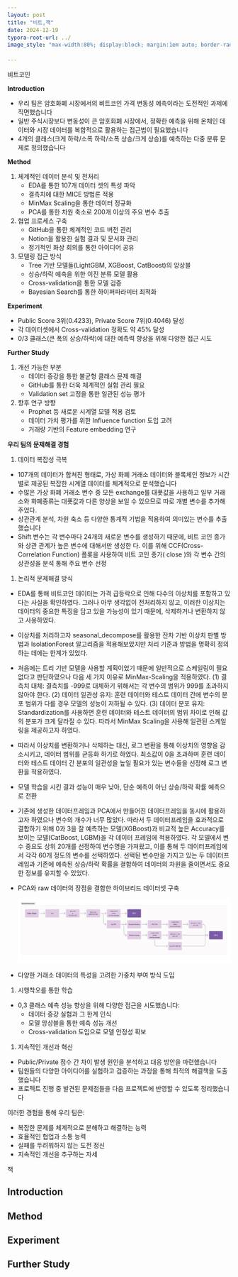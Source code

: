 ```yaml
---
layout: post
title: "비트,책"
date: 2024-12-19
typora-root-url: ../
image_style: "max-width:80%; display:block; margin:1em auto; border-radius:10px; box-shadow:0px 4px 8px rgba(0,0,0,0.8);"

---
```




비트코인

**Introduction**

- 우리 팀은 암호화폐 시장에서의 비트코인 가격 변동성 예측이라는 도전적인 과제에 직면했습니다
- 일반 주식시장보다 변동성이 큰 암호화폐 시장에서, 정확한 예측을 위해 온체인 데이터와 시장 데이터를 복합적으로 활용하는 접근법이 필요했습니다
- 4개의 클래스(크게 하락/소폭 하락/소폭 상승/크게 상승)를 예측하는 다중 분류 문제로 정의했습니다

**Method**

1. 체계적인 데이터 분석 및 전처리
   - EDA를 통한 107개 데이터 셋의 특성 파악
   - 결측치에 대한 MICE 방법론 적용
   - MinMax Scaling을 통한 데이터 정규화
   - PCA를 통한 차원 축소로 200개 이상의 주요 변수 추출
2. 협업 프로세스 구축
   - GitHub을 통한 체계적인 코드 버전 관리
   - Notion을 활용한 실험 결과 및 문서화 관리
   - 정기적인 화상 회의를 통한 아이디어 공유
3. 모델링 접근 방식
   - Tree 기반 모델들(LightGBM, XGBoost, CatBoost)의 앙상블
   - 상승/하락 예측을 위한 이진 분류 모델 활용
   - Cross-validation을 통한 모델 검증
   - Bayesian Search를 통한 하이퍼파라미터 최적화

**Experiment**

- Public Score 3위(0.4233), Private Score 7위(0.4046) 달성
- 각 데이터셋에서 Cross-validation 정확도 약 45% 달성
- 0/3 클래스(큰 폭의 상승/하락)에 대한 예측력 향상을 위해 다양한 접근 시도

**Further Study**

1. 개선 가능한 부분
   - 데이터 증강을 통한 불균형 클래스 문제 해결
   - GitHub를 통한 더욱 체계적인 실험 관리 필요
   - Validation set 고정을 통한 일관된 성능 평가
2. 향후 연구 방향
   - Prophet 등 새로운 시계열 모델 적용 검토
   - 데이터 가치 평가를 위한 Influence function 도입 고려
   - 거래량 기반의 Feature embedding 연구





**우리 팀의 문제해결 경험**

1. 데이터 복잡성 극복

- 107개의 데이터가 합쳐진 형태로, 가상 화폐 거래소 데이터와 블록체인 정보가 시간별로 제공된 복잡한 시계열 데이터를 체계적으로 분석했습니다
- 수많은 가상 화폐 거래소 변수 중 모든 exchange를 대푯값을 사용하고 일부 거래소와 화폐종류는 대푯값과 다른 양상을 보일 수 있으므로 따로 개별 변수를 추가해 주었다. 
- 상관관계 분석, 차원 축소 등 다양한 통계적 기법을 적용하여 의미있는 변수를 추출했습니다
- Shift 변수는 각 변수마다 24개의 새로운 변수를 생성하기 때문에, 비트 코인 종가와 상관 관계가 높은 변수에 대해서만 생성한
  다. 이를 위해 CCF(Cross-Correlation Function) 플롯을 사용하여 비트 코인 종가( close )와 각 변수 간의 상관성을 분석 통해 주요 변수 선정



1. 논리적 문제해결 방식

- EDA를 통해 비트코인 데이터는 가격 급등락으로 인해 다수의 이상치를 포함하고 있다는 사실을 확인하였다. 그러나 아무 생각없이 전처리하지 않고, 이러한 이상치는 데이터의 중요한 특징을 담고 있을 가능성이 있기 때문에, 삭제하거나 변환하지 않고 사용하였다.
- 이상치를 처리하고자 seasonal_decompose를 활용한 잔차 기반 이상치 판별 방법과 IsolationForest 알고리즘을 적용해보았지만 처리 기준과 방법을 명확히 정의하는 데에는 한계가 있었다.
- 처음에는 트리 기반 모델을 사용할 계획이었기 때문에 일반적으로 스케일링이 필요 없다고 판단하였으나 다음 세 가지 이유로 MinMax-Scaling을 적용하였다.
  (1) 결측치 대체: 결측치를 -999로 대체하기 위해서는 각 변수의 범위가 999를 초과하지 않아야 한다.
  (2) 데이터 일관성 유지: 훈련 데이터와 테스트 데이터 간에 변수의 분포 범위가 다를 경우 모델의 성능이 저하될 수 있다.
  (3) 데이터 분포 유지: Standardization를 사용하면 훈련 데이터와 테스트 데이터의 범위 차이로 인해 값의 분포가 크게 달라질 수 있다.
  따라서 MinMax Scaling을 사용해 일관된 스케일링을 제공하고자 하였다.

- 따라서 이상치를 변환하거나 삭제하는 대신, 로그 변환을 통해 이상치의 영향을 감소시키고, 데이터 범위를 균등화 하기로 하였다. 최소값이 0을 초과하며 훈련 데이터와 테스트 데이터 간 분포의 일관성을 높일 필요가 있는 변수들을 선정해 로그 변환을 적용하였다.
- 모델 학습을 시킨 결과 성능이 매우 낮아, 단순 예측이 아닌 상승/하락 확률 예측으로 전환
- 기존에 생성한 데이터프레임과 PCA에서 만들어진 데이터프레임을 동시에 활용하고자 하였으나 변수의 개수가 너무 많았다. 따라서 두 데이터프레임을 효과적으로 결합하기 위해 0과 3을 잘 예측하는 모델(XGBoost)과 비교적 높은 Accuracy를 보이는 모델(CatBoost, LGBM)을 각 데이터 프레임에 적용하였다.
  각 모델에서 변수 중요도 상위 20개를 선정하여 변수명을 가져왔고, 이를 통해 두 데이터프레임에서 각각 60개 정도의 변수를 선택하였다.
  선택된 변수만을 가지고 있는 두 데이터프레임과 기존에 예측된 상승/하락 확률을 결합하여 데이터의 차원을 줄이면서도 중요한 정보를 유지할 수 있었다.

- PCA와 raw 데이터의 장점을 결합한 하이브리드 데이터셋 구축

  ![image-20241219115422906](/assets/img/image-20241219115422906.png)

- 다양한 거래소 데이터의 특성을 고려한 가중치 부여 방식 도입

1. 시행착오를 통한 학습

- 0,3 클래스 예측 성능 향상을 위해 다양한 접근을 시도했습니다:
  - 데이터 증강 실험과 그 한계 인식
  - 모델 앙상블을 통한 예측 성능 개선
  - Cross-validation 도입으로 모델 안정성 확보

1. 지속적인 개선과 혁신

- Public/Private 점수 간 차이 발생 원인을 분석하고 대응 방안을 마련했습니다
- 팀원들의 다양한 아이디어를 실험하고 검증하는 과정을 통해 최적의 해결책을 도출했습니다
- 프로젝트 진행 중 발견된 문제점들을 다음 프로젝트에 반영할 수 있도록 정리했습니다

이러한 경험을 통해 우리 팀은:

- 복잡한 문제를 체계적으로 분해하고 해결하는 능력
- 효율적인 협업과 소통 능력
- 실패를 두려워하지 않는 도전 정신
- 지속적인 개선을 추구하는 자세











책

## Introduction





## Method





## Experiment





## Further Study



